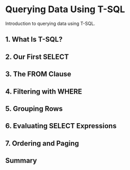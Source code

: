 # Querying Data Using T-SQL

Introduction to querying data using T-SQL.

## 1. What Is T-SQL?

## 2. Our First SELECT

## 3. The FROM Clause

## 4. Filtering with WHERE

## 5. Grouping Rows

## 6. Evaluating SELECT Expressions

## 7. Ordering and Paging

## Summary
